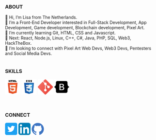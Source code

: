 <h3 align="left">ABOUT</h3>

👋 Hi, I’m Lisa from The Netherlands.<br>
👀 I’m a Front-End Developer interested in Full-Stack Development, App Development, Game development, Blockchain development, Pixel Art.<br>
🌱 I’m currently learning Git, HTML, CSS and Javascript.<br>
🌱 Next: React, Node.js, Linux, C++, C#, Java, PHP, SQL, Web3, HackTheBox.<br>
💞️ I’m looking to connect with Pixel Art Web Devs, Web3 Devs, Pentesters and Social Media Devs.<br><br>

<h3 align="left">SKILLS</h3>
<p align="left"> 
<img src="294678_html5_icon.png" alt="HTML5" width="50" height="50"/>
<img src="294692_css3_icon.png" alt="CSS3" width="50" height="50"/>
<img src="2993773_git_social media_icon.png" alt="Git" width="50" height="50"/>
<img src="8666135_bootstrap_icon.png" alt="Bootstrap" width="50" height="50"/>
</p><br>
<h3 align="left">CONNECT</h3>
<a href="https://twitter.com/Majin_Bue" target="_blank"><img src="5296516_tweet_twitter_twitter logo_icon.png" alt="Twitter" width="40" height="40"/></a> 
<a href="https://www.linkedin.com/in/lisakotzebue/" target="_blank"> <img src="4102586_applications_linkedin_social_social media_icon.png" alt="LinkedIn3" width="40" height="40"/></a>
<a href="https://github.com/LisaBue" target="_blank"><img src="1298743_github_git_logo_social_icon.png" alt="GitHub" width="40" height="40"/></a> 

